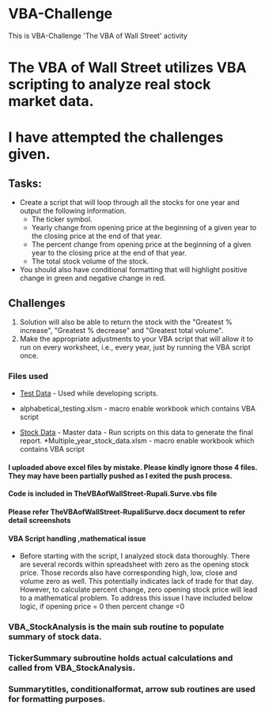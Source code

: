 # VBA-Challenge
This is VBA-Challenge 'The VBA of Wall Street' activity

# The VBA of Wall Street utilizes VBA scripting to analyze real stock market data.
# I have attempted the challenges given.

## Tasks:
* Create a script that will loop through all the stocks for one year and output the following information.
  * The ticker symbol.
  * Yearly change from opening price at the beginning of a given year to the closing price at the end of that year.
  * The percent change from opening price at the beginning of a given year to the closing price at the end of that year.
  * The total stock volume of the stock.
* You should also have conditional formatting that will highlight positive change in green and negative change in red.

## Challenges

1. Solution will also be able to return the stock with the "Greatest % increase", "Greatest % decrease" and "Greatest total volume". 
2. Make the appropriate adjustments to your VBA script that will allow it to run on every worksheet, i.e., every year, just by running the VBA script once.

### Files used 

* [Test Data](alphabetical_testing.xlsx) - Used while developing scripts.
* alphabetical_testing.xlsm - macro enable workbook which contains VBA script

* [Stock Data](Multiple_year_stock_data.xlsx) - Master data - Run scripts on this data to generate   the final report.
*Multiple_year_stock_data.xlsm - macro enable workbook which contains VBA script


#### I uploaded above excel files by mistake. Please kindly ignore those 4 files. They may have been partially pushed as I exited the push process.

#### Code is included in TheVBAofWallStreet-Rupali.Surve.vbs file
#### Please refer TheVBAofWallStreet-RupaliSurve.docx document to refer detail screenshots

#### VBA Script handling ,mathematical issue

* Before starting with the script, I analyzed stock data thoroughly. There are several records within spreadsheet with zero as the opening stock price. Those records also have corresponding high, low, close and volume zero as well. This potentially indicates lack of trade for that day. However,  to calculate percent change, zero opening stock price will lead to a mathematical problem. To address this issue I have included below logic, if opening price = 0 then percent change =0 

### VBA_StockAnalysis is the main sub routine to populate summary of stock data.
### TickerSummary subroutine holds actual calculations and called from VBA_StockAnalysis.
### Summarytitles, conditionalformat, arrow sub routines are used for formatting purposes.
